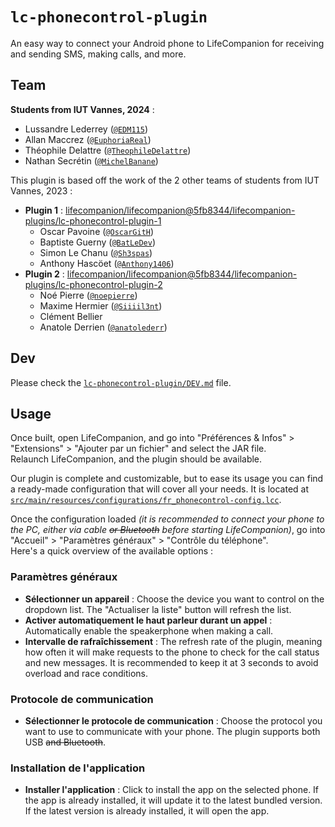 # `lc-phonecontrol-plugin`
An easy way to connect your Android phone to LifeCompanion for receiving and sending SMS, making calls, and more.

## Team
**Students from IUT Vannes, 2024** :
- Lussandre Lederrey ([`@EDM115`](https://github.com/EDM115))
- Allan Maccrez ([`@EuphoriaReal`](https://github.com/EuphoriaReal))
- Théophile Delattre ([`@TheophileDelattre`](https://github.com/TheophileDelattre))
- Nathan Secrétin ([`@MichelBanane`](https://github.com/MichelBanane))

This plugin is based off the work of the 2 other teams of students from IUT Vannes, 2023 :
- **Plugin 1** : [lifecompanion/lifecompanion@5fb8344/lifecompanion-plugins/lc-phonecontrol-plugin-1](https://github.com/lifecompanion/lifecompanion/tree/5fb83449e301e1850938433c139b520efed5a9e6/lifecompanion-plugins/lc-phonecontrol-plugin-1)
  - Oscar Pavoine ([`@OscarGitH`](https://github.com/OscarGitH))
  - Baptiste Guerny ([`@BatLeDev`](https://github.com/BatLeDev))
  - Simon Le Chanu ([`@Sh3spas`](https://github.com/Sh3spas))
  - Anthony Hascöet ([`@Anthony1406`](https://github.com/Anthony1406))
- **Plugin 2** : [lifecompanion/lifecompanion@5fb8344/lifecompanion-plugins/lc-phonecontrol-plugin-2](https://github.com/lifecompanion/lifecompanion/tree/5fb83449e301e1850938433c139b520efed5a9e6/lifecompanion-plugins/lc-phonecontrol-plugin-2)
  - Noé Pierre ([`@noepierre`](https://github.com/noepierre))
  - Maxime Hermier ([`@Siiiil3nt`](https://github.com/Siiiil3nt))
  - Clément Bellier
  - Anatole Derrien ([`@anatolederr`](https://github.com/anatolederr))

## Dev
Please check the [`lc-phonecontrol-plugin/DEV.md`](DEV.md) file.

## Usage
Once built, open LifeCompanion, and go into "Préférences & Infos" > "Extensions" > "Ajouter par un fichier" and select the JAR file.  
Relaunch LifeCompanion, and the plugin should be available.  

Our plugin is complete and customizable, but to ease its usage you can find a ready-made configuration that will cover all your needs. It is located at [`src/main/resources/configurations/fr_phonecontrol-config.lcc`](src/main/resources/configurations/fr_phonecontrol-config.lcc).  

Once the configuration loaded *(it is recommended to connect your phone to the PC, either via cable ~~or Bluetooth~~ before starting LifeCompanion)*, go into "Accueil" > "Paramètres généraux" > "Contrôle du téléphone".  
Here's a quick overview of the available options :  

### Paramètres généraux
- **Sélectionner un appareil** : Choose the device you want to control on the dropdown list. The "Actualiser la liste" button will refresh the list.
- **Activer automatiquement le haut parleur durant un appel** : Automatically enable the speakerphone when making a call.
- **Intervalle de rafraîchissement** : The refresh rate of the plugin, meaning how often it will make requests to the phone to check for the call status and new messages. It is recommended to keep it at 3 seconds to avoid overload and race conditions.

### Protocole de communication
- **Sélectionner le protocole de communication** : Choose the protocol you want to use to communicate with your phone. The plugin supports both USB ~~and Bluetooth~~.

### Installation de l'application
- **Installer l'application** : Click to install the app on the selected phone. If the app is already installed, it will update it to the latest bundled version. If the latest version is already installed, it will open the app.
